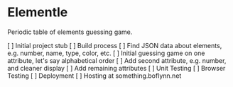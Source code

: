 # Elementle

Periodic table of elements guessing game.

[ ] Initial project stub
[ ] Build process
[ ] Find JSON data about elements, e.g. number, name, type, color, etc.
[ ] Initial guessing game on one attribute, let's say alphabetical order
[ ] Add second attribute, e.g. number, and cleaner display
[ ] Add remaining attributes
[ ] Unit Testing
[ ] Browser Testing
[ ] Deployment
[ ] Hosting at something.boflynn.net
